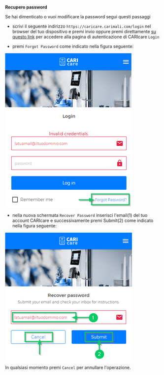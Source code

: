 **Recupero password**

Se hai dimenticato o vuoi modificare la password segui questi passaggi
- scrivi il seguente indirizzo ```https://caricare.carimali.com/login``` nel browser del tuo dispositivo e premi invio oppure premi direttamente [su questo link](https://caricare.carimali.com/login) per accedere alla pagina di autenticazione di CARIcare `Login`

- premi ```Forgot Password``` come indicato nella figura seguente:

![Forgot Passwrod](_images/recover-password-step-1.png)

- nella nuova schermata ```Recover Password``` inserisci l'email(1) del tuo account CARIcare e successivamente premi Submit(2) come indicato nella figura seguente:

![Recover Passwrod](_images/recover-password-step-2.png)

In qualsiasi momento premi ```Cancel``` per annullare l'operazione.


